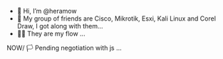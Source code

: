 - 👋 Hi, I’m @heramow
- 👥 My group of friends are Cisco, Mikrotik, Esxi, Kali Linux and Corel Draw, I got along with them...
- 🚶‍♀️ They are my flow ...


NOW/ 🏳 Pending negotiation with js ...


